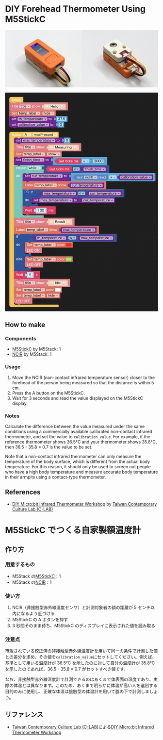 # DIY Forehead Thermometer Using M5StickC

![DIY Thermometer (top)](images/DIY-Thermometer.jpg)

![UIFlow Blockly code](code/DIY-Thermometer.png)

## How to make

### Components

- [M5StickC](https://docs.m5stack.com/#/en/core/m5stickc) by M5Stack: 1
- [NCIR](https://docs.m5stack.com/#/en/unit/ncir) by M5Stack: 1

### Usage

1. Move the NCIR (non-contact infrared temperature sensor) closer to the forehead of the person being measured so that the distance is within 5 cm.
2. Press the A button on the M5StickC.
3. Wait for 3 seconds and read the value displayed on the M5StickC display.

### Notes

Calculate the difference between the value measured under the same conditions using a commercially available calibrated non-contact infrared thermometer, and set the value to `calibration_value`. For example, if the reference thermometer shows 36.5°C and your thermometer shows 35.8°C, then 36.5 - 35.8 = 0.7 is the value to be set.

Note that a non-contact infrared thermometer can only measure the temperature of the body surface, which is different from the actual body temperature. For this reason, it should only be used to screen out people who have a high body temperature and measure accurate body temperature in their armpits using a contact-type thermometer.

## References

- [DIY Micro:bit Infrared Thermometer Workshop](https://github.com/clab-cetm/DIY-Thermometer-Using-Microbit) by [Taiwan Contemporary Culture Lab (C-LAB)](https://clab.org.tw/en/)

# M5StickC でつくる自家製額温度計

## 作り方

### 用意するもの

- M5Stack の[M5StickC](https://docs.m5stack.com/#/en/core/m5stickc)：1
- M5Stack の[NCIR](https://docs.m5stack.com/#/en/unit/ncir)：1

### 使い方

1. NCIR（非接触型赤外線温度センサ）と計測対象者の額の距離が 5 センチ以内になるよう近づける
2. M5StickC の A ボタンを押す
3. 3 秒間そのまま待ち、M5StickC のディスプレイに表示された値を読み取る

### 注意点

市販されている校正済の非接触型赤外線温度計を用いて同一の条件で計測した値との差分を求め、その値を`calibration_value`にセットしてください。例えば、基準として用いる温度計が 36.5℃ を示したのに対して自分の温度計が 35.8℃ を示したのであれば、36.5 - 35.8 = 0.7 がセットすべき値です。

なお、非接触型赤外線温度計で計測できるのはあくまで体表面の温度であり、実際の体温とは異なります。このため、あくまで明らかに体温が高い人を選別する目的のみに使用し、正確な体温は接触型の体温計を用いて脇の下で計測しましょう。

## リファレンス

- [Taiwan Contemporary Culture Lab (C-LAB)](https://clab.org.tw/en/)による[DIY Micro:bit Infrared Thermometer Workshop](https://github.com/clab-cetm/DIY-Thermometer-Using-Microbit)
